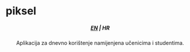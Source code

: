<h1>piksel</h1>
<h5 align="center">
    <a href="../main/README.md">EN</a> | <b>HR</b>
</h5>

<p align ="center">
    Aplikacija za dnevno korištenje namijenjena učenicima i studentima.
</p>
